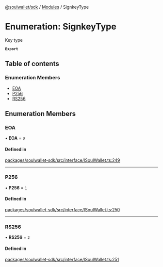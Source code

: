 [@soulwallet/sdk](../README.md) / [Modules](../modules.md) / SignkeyType

# Enumeration: SignkeyType

Key type

**`Export`**

## Table of contents

### Enumeration Members

- [EOA](SignkeyType.md#eoa)
- [P256](SignkeyType.md#p256)
- [RS256](SignkeyType.md#rs256)

## Enumeration Members

### EOA

• **EOA** = ``0``

#### Defined in

[packages/soulwallet-sdk/src/interface/ISoulWallet.ts:249](https://github.com/SoulWallet/soulwalletlib/blob/ba276ce/packages/soulwallet-sdk/src/interface/ISoulWallet.ts#L249)

___

### P256

• **P256** = ``1``

#### Defined in

[packages/soulwallet-sdk/src/interface/ISoulWallet.ts:250](https://github.com/SoulWallet/soulwalletlib/blob/ba276ce/packages/soulwallet-sdk/src/interface/ISoulWallet.ts#L250)

___

### RS256

• **RS256** = ``2``

#### Defined in

[packages/soulwallet-sdk/src/interface/ISoulWallet.ts:251](https://github.com/SoulWallet/soulwalletlib/blob/ba276ce/packages/soulwallet-sdk/src/interface/ISoulWallet.ts#L251)
